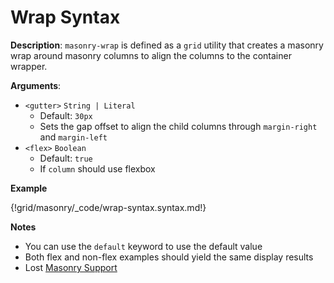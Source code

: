 # Wrap Syntax

__Description__: `masonry-wrap` is defined as a `grid` utility that creates a masonry wrap around masonry columns to align the columns to the container wrapper.

__Arguments__:

+ `<gutter>` <span class="arr-i"></span> `String | Literal`
    * Default: `30px`
    * Sets the gap offset to align the child columns through `margin-right` and `margin-left`
+ `<flex>` <span class="arr-i"></span> `Boolean`
    * Default: `true`
    * If `column` should use flexbox

__Example__

{!grid/masonry/_code/wrap-syntax.syntax.md!}

__Notes__

+ You can use the `default` keyword to use the default value
+ Both flex and non-flex examples should yield the same display results
+ <span class="lost-tag">Lost</span> [Masonry Support](http://lostgrid.org/docs.html#masonry-support)

<div class="cf"></div>
<div class="end"></div>

